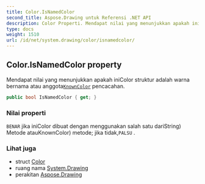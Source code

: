 ```yaml
---
title: Color.IsNamedColor
second_title: Aspose.Drawing untuk Referensi .NET API
description: Color Properti. Mendapat nilai yang menunjukkan apakah iniColor struktur adalah warna bernama atau anggotaKnownColor pencacahan.
type: docs
weight: 1510
url: /id/net/system.drawing/color/isnamedcolor/
---
```

## Color.IsNamedColor property

Mendapat nilai yang menunjukkan apakah iniColor struktur adalah warna bernama atau anggota[`KnownColor`](../../knowncolor/) pencacahan.

```csharp
public bool IsNamedColor { get; }
```

### Nilai properti

`BENAR` jika iniColor dibuat dengan menggunakan salah satu dariString) Metode atauKnownColor) metode; jika tidak,`PALSU` .

### Lihat juga

* struct [Color](../)
* ruang nama [System.Drawing](../../color/)
* perakitan [Aspose.Drawing](../../../)


